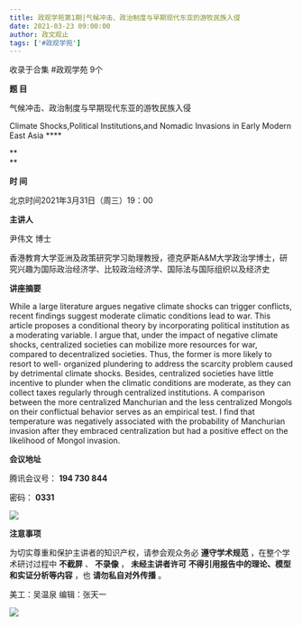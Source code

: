 ```yaml
---
title: 政观学苑第1期|气候冲击、政治制度与早期现代东亚的游牧民族入侵
date: 2021-03-23 09:00:00
author: 政文观止
tags: ['#政观学苑']
---
```



收录于合集 #政观学苑 9个

**题 目**

气候冲击、政治制度与早期现代东亚的游牧民族入侵  

Climate Shocks,Political Institutions,and Nomadic Invasions in Early Modern
East Asia ****

 **  
**

 **时 间**

北京时间2021年3月31日（周三）19：00

  

 **主讲人**

尹伟文 博士

香港教育大学亚洲及政策研究学习助理教授，德克萨斯A&M大学政治学博士，研究兴趣为国际政治经济学、比较政治经济学、国际法与国际组织以及经济史

  

 **讲座摘要**

While a large literature argues negative climate shocks can trigger conflicts,
recent findings suggest moderate climatic conditions lead to war. This article
proposes a conditional theory by incorporating political institution as a
moderating variable. I argue that, under the impact of negative climate
shocks, centralized societies can mobilize more resources for war, compared to
decentralized societies. Thus, the former is more likely to resort to well-
organized plundering to address the scarcity problem caused by detrimental
climate shocks. Besides, centralized societies have little incentive to
plunder when the climatic conditions are moderate, as they can collect taxes
regularly through centralized institutions. A comparison between the more
centralized Manchurian and the less centralized Mongols on their conflictual
behavior serves as an empirical test. I find that temperature was negatively
associated with the probability of Manchurian invasion after they embraced
centralization but had a positive effect on the likelihood of Mongol invasion.

  

 **会议地址**

腾讯会议号： **194 730 844**

密码： **0331**

![](/images/149/2.png)

**注意事项**

为切实尊重和保护主讲者的知识产权，请参会观众务必 **遵守学术规范** ，在整个学术研讨过程中 **不截屏** 、 **不录像** ，
**未经主讲者许可** **不得引用报告中的理论、模型和实证分析等内容** ，也 **请勿私自对外传播** 。

  

美工：吴温泉 编辑：张天一  

  

![](/images/149/3.jpeg)

  

